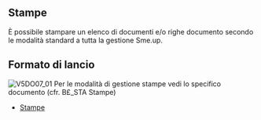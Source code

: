## Stampe
È possibile stampare un elenco di documenti e/o righe documento secondo le modalità standard a tutta la gestione Sme.up.

## Formato di lancio
![V5DO07_01](http://localhost:3000/immagini/MBDOC_OGG-P_V5DO07/V5DO07_01.png)
Per le modalità di gestione stampe vedi lo specifico documento (cfr. B£_STA Stampe)
- [Stampe](Sorgenti/DOC_OPE/TA/B£AMO/B£_STA)
